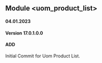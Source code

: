 ## Module <uom_product_list>

#### 04.01.2023
#### Version 17.0.1.0.0
#### ADD 

Initial Commit for Uom Product List.
